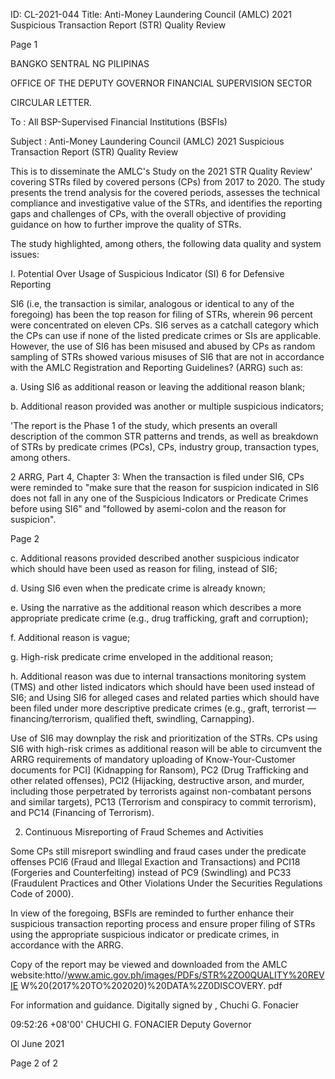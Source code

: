 ID: CL-2021-044
Title: Anti-Money Laundering Council (AMLC) 2021 Suspicious Transaction Report (STR) Quality Review

Page 1

BANGKO SENTRAL NG PILIPINAS

OFFICE OF THE DEPUTY GOVERNOR FINANCIAL SUPERVISION SECTOR

CIRCULAR LETTER.

To : All BSP-Supervised Financial Institutions (BSFIs)

Subject : Anti-Money Laundering Council (AMLC) 2021 Suspicious Transaction Report (STR) Quality Review

This is to disseminate the AMLC's Study on the 2021 STR Quality Review' covering STRs filed by covered persons (CPs) from 2017 to 2020. The study presents the trend analysis for the covered periods, assesses the technical compliance and investigative value of the STRs, and identifies the reporting gaps and challenges of CPs, with the overall objective of providing guidance on how to further improve the quality of STRs.

The study highlighted, among others, the following data quality and system issues:

I. Potential Over Usage of Suspicious Indicator (SI) 6 for Defensive Reporting

SI6 (i.e, the transaction is similar, analogous or identical to any of the foregoing) has been the top reason for filing of STRs, wherein 96 percent were concentrated on eleven CPs. SI6 serves as a catchall category which the CPs can use if none of the listed predicate crimes or SIs are applicable. However, the use of SI6 has been misused and abused by CPs as random sampling of STRs showed various misuses of SI6 that are not in accordance with the AMLC Registration and Reporting Guidelines? (ARRG) such as:

a. Using SI6 as additional reason or leaving the additional reason blank;

b. Additional reason provided was another or multiple suspicious indicators;

'The report is the Phase 1 of the study, which presents an overall description of the common STR patterns and trends, as well as breakdown of STRs by predicate crimes (PCs), CPs, industry group, transaction types, among others.

2 ARRG, Part 4, Chapter 3: When the transaction is filed under SI6, CPs were reminded to "make sure that the reason for suspicion indicated in SI6 does not fall in any one of the Suspicious Indicators or Predicate Crimes before using SI6" and "followed by asemi-colon and the reason for suspicion".

Page 2

c. Additional reasons provided described another suspicious indicator which should have been used as reason for filing, instead of SI6;

d. Using SI6 even when the predicate crime is already known;

e. Using the narrative as the additional reason which describes a more appropriate predicate crime (e.g., drug trafficking, graft and corruption);

f. Additional reason is vague;

g. High-risk predicate crime enveloped in the additional reason;

h. Additional reason was due to internal transactions monitoring system (TMS) and other listed indicators which should have been used instead of SI6; and Using SI6 for alleged cases and related parties which should have been filed under more descriptive predicate crimes (e.g., graft, terrorist — financing/terrorism, qualified theft, swindling, Carnapping).

Use of SI6 may downplay the risk and prioritization of the STRs. CPs using SI6 with high-risk crimes as additional reason will be able to circumvent the ARRG requirements of mandatory uploading of Know-Your-Customer documents for PCI] (Kidnapping for Ransom), PC2 (Drug Trafficking and other related offenses), PCI2 (Hijacking, destructive arson, and murder, including those perpetrated by terrorists against non-combatant persons and similar targets), PC13 (Terrorism and conspiracy to commit terrorism), and PC14 (Financing of Terrorism).

2. Continuous Misreporting of Fraud Schemes and Activities

Some CPs still misreport swindling and fraud cases under the predicate offenses PCl6 (Fraud and Illegal Exaction and Transactions) and PCI18 (Forgeries and Counterfeiting) instead of PC9 (Swindling) and PC33 (Fraudulent Practices and Other Violations Under the Securities Regulations Code of 2000).

In view of the foregoing, BSFls are reminded to further enhance their suspicious transaction reporting process and ensure proper filing of STRs using the appropriate suspicious indicator or predicate crimes, in accordance with the ARRG.

Copy of the report may be viewed and downloaded from the AMLC website:htto//www.amic.gov.ph/images/PDFs/STR%2ZO0QUALITY%20REVIE W%20(2017%20TO%202020)%20DATA%2Z0DISCOVERY. pdf

For information and guidance. Digitally signed by , Chuchi G. Fonacier

09:52:26 +08'00' CHUCHI G. FONACIER Deputy Governor

Ol June 2021

Page 2 of 2